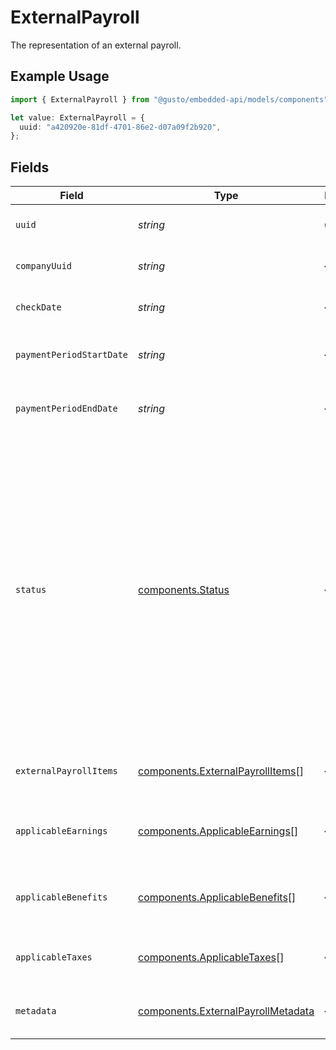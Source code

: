 # ExternalPayroll

The representation of an external payroll.

## Example Usage

```typescript
import { ExternalPayroll } from "@gusto/embedded-api/models/components";

let value: ExternalPayroll = {
  uuid: "a420920e-81df-4701-86e2-d07a09f2b920",
};
```

## Fields

| Field                                                                                                                                                                                                                                                                                   | Type                                                                                                                                                                                                                                                                                    | Required                                                                                                                                                                                                                                                                                | Description                                                                                                                                                                                                                                                                             |
| --------------------------------------------------------------------------------------------------------------------------------------------------------------------------------------------------------------------------------------------------------------------------------------- | --------------------------------------------------------------------------------------------------------------------------------------------------------------------------------------------------------------------------------------------------------------------------------------- | --------------------------------------------------------------------------------------------------------------------------------------------------------------------------------------------------------------------------------------------------------------------------------------- | --------------------------------------------------------------------------------------------------------------------------------------------------------------------------------------------------------------------------------------------------------------------------------------- |
| `uuid`                                                                                                                                                                                                                                                                                  | *string*                                                                                                                                                                                                                                                                                | :heavy_check_mark:                                                                                                                                                                                                                                                                      | The UUID of the external payroll.                                                                                                                                                                                                                                                       |
| `companyUuid`                                                                                                                                                                                                                                                                           | *string*                                                                                                                                                                                                                                                                                | :heavy_minus_sign:                                                                                                                                                                                                                                                                      | The UUID of the company.                                                                                                                                                                                                                                                                |
| `checkDate`                                                                                                                                                                                                                                                                             | *string*                                                                                                                                                                                                                                                                                | :heavy_minus_sign:                                                                                                                                                                                                                                                                      | External payroll's check date.                                                                                                                                                                                                                                                          |
| `paymentPeriodStartDate`                                                                                                                                                                                                                                                                | *string*                                                                                                                                                                                                                                                                                | :heavy_minus_sign:                                                                                                                                                                                                                                                                      | External payroll's pay period start date.                                                                                                                                                                                                                                               |
| `paymentPeriodEndDate`                                                                                                                                                                                                                                                                  | *string*                                                                                                                                                                                                                                                                                | :heavy_minus_sign:                                                                                                                                                                                                                                                                      | External payroll's pay period end date.                                                                                                                                                                                                                                                 |
| `status`                                                                                                                                                                                                                                                                                | [components.Status](../../models/components/status.md)                                                                                                                                                                                                                                  | :heavy_minus_sign:                                                                                                                                                                                                                                                                      | The status of the external payroll. The status will be `unprocessed` when the external payroll is created and transition to `processed` once tax liabilities are entered and finalized.  Once in the `processed` status all actions that can edit an external payroll will be disabled. |
| `externalPayrollItems`                                                                                                                                                                                                                                                                  | [components.ExternalPayrollItems](../../models/components/externalpayrollitems.md)[]                                                                                                                                                                                                    | :heavy_minus_sign:                                                                                                                                                                                                                                                                      | External payroll items for employees                                                                                                                                                                                                                                                    |
| `applicableEarnings`                                                                                                                                                                                                                                                                    | [components.ApplicableEarnings](../../models/components/applicableearnings.md)[]                                                                                                                                                                                                        | :heavy_minus_sign:                                                                                                                                                                                                                                                                      | Applicable earnings based on company provisioning.                                                                                                                                                                                                                                      |
| `applicableBenefits`                                                                                                                                                                                                                                                                    | [components.ApplicableBenefits](../../models/components/applicablebenefits.md)[]                                                                                                                                                                                                        | :heavy_minus_sign:                                                                                                                                                                                                                                                                      | Applicable benefits based on company provisioning.                                                                                                                                                                                                                                      |
| `applicableTaxes`                                                                                                                                                                                                                                                                       | [components.ApplicableTaxes](../../models/components/applicabletaxes.md)[]                                                                                                                                                                                                              | :heavy_minus_sign:                                                                                                                                                                                                                                                                      | Applicable taxes based on company provisioning.                                                                                                                                                                                                                                         |
| `metadata`                                                                                                                                                                                                                                                                              | [components.ExternalPayrollMetadata](../../models/components/externalpayrollmetadata.md)                                                                                                                                                                                                | :heavy_minus_sign:                                                                                                                                                                                                                                                                      | Stores metadata of the external payroll.                                                                                                                                                                                                                                                |